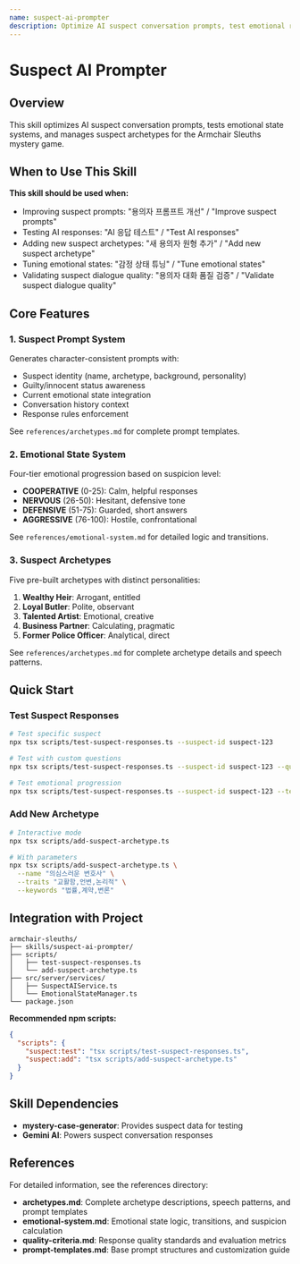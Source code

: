 ```yaml
---
name: suspect-ai-prompter
description: Optimize AI suspect conversation prompts, test emotional responses, and manage suspect archetypes. This skill should be used when improving suspect dialogue quality, testing AI responses, adding new suspect archetypes, or tuning emotional state transitions.
---
```


# Suspect AI Prompter

## Overview

This skill optimizes AI suspect conversation prompts, tests emotional state systems, and manages suspect archetypes for the Armchair Sleuths mystery game.

## When to Use This Skill

**This skill should be used when:**
- Improving suspect prompts: "용의자 프롬프트 개선" / "Improve suspect prompts"
- Testing AI responses: "AI 응답 테스트" / "Test AI responses"
- Adding new suspect archetypes: "새 용의자 원형 추가" / "Add new suspect archetype"
- Tuning emotional states: "감정 상태 튜닝" / "Tune emotional states"
- Validating suspect dialogue quality: "용의자 대화 품질 검증" / "Validate suspect dialogue quality"

## Core Features

### 1. Suspect Prompt System

Generates character-consistent prompts with:
- Suspect identity (name, archetype, background, personality)
- Guilty/innocent status awareness
- Current emotional state integration
- Conversation history context
- Response rules enforcement

See `references/archetypes.md` for complete prompt templates.

### 2. Emotional State System

Four-tier emotional progression based on suspicion level:
- **COOPERATIVE** (0-25): Calm, helpful responses
- **NERVOUS** (26-50): Hesitant, defensive tone
- **DEFENSIVE** (51-75): Guarded, short answers
- **AGGRESSIVE** (76-100): Hostile, confrontational

See `references/emotional-system.md` for detailed logic and transitions.

### 3. Suspect Archetypes

Five pre-built archetypes with distinct personalities:
1. **Wealthy Heir**: Arrogant, entitled
2. **Loyal Butler**: Polite, observant
3. **Talented Artist**: Emotional, creative
4. **Business Partner**: Calculating, pragmatic
5. **Former Police Officer**: Analytical, direct

See `references/archetypes.md` for complete archetype details and speech patterns.

## Quick Start

### Test Suspect Responses

```bash
# Test specific suspect
npx tsx scripts/test-suspect-responses.ts --suspect-id suspect-123

# Test with custom questions
npx tsx scripts/test-suspect-responses.ts --suspect-id suspect-123 --questions questions.json

# Test emotional progression
npx tsx scripts/test-suspect-responses.ts --suspect-id suspect-123 --test-emotions
```

### Add New Archetype

```bash
# Interactive mode
npx tsx scripts/add-suspect-archetype.ts

# With parameters
npx tsx scripts/add-suspect-archetype.ts \
  --name "의심스러운 변호사" \
  --traits "교활함,언변,논리적" \
  --keywords "법률,계약,변론"
```

## Integration with Project

```
armchair-sleuths/
├── skills/suspect-ai-prompter/
├── scripts/
│   ├── test-suspect-responses.ts
│   └── add-suspect-archetype.ts
├── src/server/services/
│   ├── SuspectAIService.ts
│   └── EmotionalStateManager.ts
└── package.json
```

**Recommended npm scripts:**
```json
{
  "scripts": {
    "suspect:test": "tsx scripts/test-suspect-responses.ts",
    "suspect:add": "tsx scripts/add-suspect-archetype.ts"
  }
}
```

## Skill Dependencies

- **mystery-case-generator**: Provides suspect data for testing
- **Gemini AI**: Powers suspect conversation responses

## References

For detailed information, see the references directory:

- **archetypes.md**: Complete archetype descriptions, speech patterns, and prompt templates
- **emotional-system.md**: Emotional state logic, transitions, and suspicion calculation
- **quality-criteria.md**: Response quality standards and evaluation metrics
- **prompt-templates.md**: Base prompt structures and customization guide
